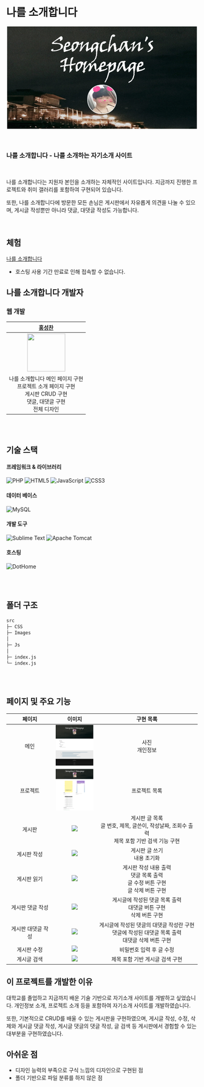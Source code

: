 # 나를 소개합니다

<p align="center">
  <img
  src="https://github.com/Hschan2/ToyProject/blob/master/INTRODUCE_PAGE_PHP/images/project/banner.png?raw=true"
  width="500" />
</p>

<br/>

### **나를 소개합니다** - 나를 소개하는 자기소개 사이트

<br/>

나를 소개합니다는 지원자 본인을 소개하는 자체적인 사이트입니다. 지금까지 진행한 프로젝트와 취미 갤러리를 포함하여 구현되어 있습니다.   

또한, 나를 소개합니다에 방문한 모든 손님은 게시판에서 자유롭게 의견을 나눌 수 있으며, 게시글 작성뿐만 아니라 댓글, 대댓글 작성도 가능합니다.   

<br/>

## 체험
[나를 소개합니다]()
* 호스팅 사용 기간 만료로 인해 접속할 수 없습니다.   

## 나를 소개합니다 개발자

### 웹 개발
| [홍성찬](https://github.com/Hschan2) |
| :---: |
| <img src="https://avatars.githubusercontent.com/u/39434913?v=4" width="100" height="100"> |
| 나를 소개합니다 메인 페이지 구현 <br/> 프로젝트 소개 페이지 구현 <br/> 게시판 CRUD 구현 <br/> 댓글, 대댓글 구현 <br/> 전체 디자인 |

<br/>
<br/>

## 기술 스택

#### 프레임워크 & 라이브러리
![PHP](https://img.shields.io/badge/php-%23777BB4.svg?style=for-the-badge&logo=php&logoColor=white)
![HTML5](https://img.shields.io/badge/html5-%23E34F26.svg?style=for-the-badge&logo=html5&logoColor=white)
![JavaScript](https://img.shields.io/badge/javascript-%23323330.svg?style=for-the-badge&logo=javascript&logoColor=%23F7DF1E)
![CSS3](https://img.shields.io/badge/css3-%231572B6.svg?style=for-the-badge&logo=css3&logoColor=white)

#### 데이터 베이스
![MySQL](https://img.shields.io/badge/mysql-%2300f.svg?style=for-the-badge&logo=mysql&logoColor=white)

#### 개발 도구
![Sublime Text](https://img.shields.io/badge/sublime_text-%23575757.svg?style=for-the-badge&logo=sublime-text&logoColor=important)
![Apache Tomcat](https://img.shields.io/badge/apache%20tomcat-%23F8DC75.svg?style=for-the-badge&logo=apache-tomcat&logoColor=black)

#### 호스팅
![DotHome](https://img.shields.io/badge/DotHome-000000?style=flat-square&logo=DotHome&logoColor=white)

<br/>
<br/>

## 폴더 구조
```
src
├─ CSS
├─ Images
│
├─ Js
│
├─ index.js
└─ index.js
```

<br/>
<br/>

## 페이지 및 주요 기능
|페이지|이미지|구현 목록|
|:---:|:---:|:---:|
|메인|<img src="https://github.com/Hschan2/ToyProject/blob/master/INTRODUCE_PAGE_PHP/images/project/main.PNG?raw=true" width="100" />|사진 <br/> 개인정보|
|프로젝트|<img src="https://github.com/Hschan2/ToyProject/blob/master/INTRODUCE_PAGE_PHP/images/project/project.PNG?raw=true" width="100" />|프로젝트 목록|
|게시판|<img src="https://user-images.githubusercontent.com/39434913/89525430-29800e80-d821-11ea-99f6-8ef872a1d47d.PNG" width="100" />|게시판 글 목록 <br/> 글 번호, 제목, 글쓴이, 작성날짜, 조회수 출력 <br/> 제목 포함 기반 검색 기능 구현|
|게시판 작성|<img src="https://user-images.githubusercontent.com/39434913/89525435-2b49d200-d821-11ea-8ead-dd436fb8bee6.PNG" width="100" />|게시판 글 쓰기 <br/> 내용 초기화|
|게시판 읽기|<img src="https://user-images.githubusercontent.com/39434913/89525435-2b49d200-d821-11ea-8ead-dd436fb8bee6.PNG" width="100" />|게시판 작성 내용 출력 <br/> 댓글 목록 출력 <br/> 글 수정 버튼 구현 <br/> 글 삭제 버튼 구현|
|게시판 댓글 작성|<img src="https://user-images.githubusercontent.com/39434913/89525444-2dac2c00-d821-11ea-949b-889fe8f563c1.PNG" width="100" />|게시글에 작성된 댓글 목록 출력 <br/> 대댓글 버튼 구현 <br/> 삭제 버튼 구현|
|게시판 대댓글 작성|<img src="https://user-images.githubusercontent.com/39434913/89525446-2e44c280-d821-11ea-8a32-3641d7e7e9a2.PNG" width="100" />|게시글에 작성된 댓글의 대댓글 작성란 구현 <br/> 댓글에 작성된 대댓글 목록 출력 <br/> 대댓글 삭제 버튼 구현|
|게시판 수정|<img src="https://user-images.githubusercontent.com/39434913/89525450-2edd5900-d821-11ea-9173-ffd19aeb3168.PNG" width="100" />|비밀번호 입력 후 글 수정|
|게시글 검색|<img src="https://user-images.githubusercontent.com/39434913/89525459-31d84980-d821-11ea-8a69-03697664e05c.PNG" width="100" />|제목 포함 기반 게시글 검색 구현|

## 이 프로젝트를 개발한 이유
대학교를 졸업하고 지금까지 배운 기술 기반으로 자기소개 사이트를 개발하고 싶었습니다. 개인정보 소개, 프로젝트 소개 등을 포함하여 자기소개 사이트를 개발하였습니다.   

또한, 기본적으로 CRUD를 배울 수 있는 게시판을 구현하였으며, 게시글 작성, 수정, 삭제와 게시글 댓글 작성, 게시글 댓글의 댓글 작성, 글 검색 등 게시판에서 경험할 수 있는 대부분을 구현하였습니다.   

## 아쉬운 점
* 디자인 능력의 부족으로 구식 느낌의 디자인으로 구현된 점
* 폴더 기반으로 파일 분류를 하지 않은 점